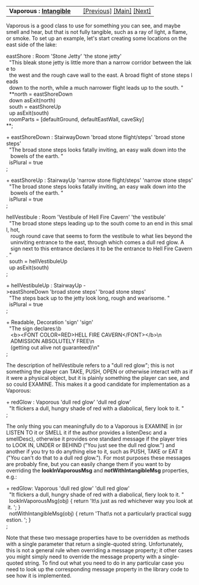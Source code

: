 ---
---
<table width="100%" data-border="0" data-cellspacing="0"
data-cellpadding="3" data-bgcolor="#C0C0C0">
<colgroup>
<col style="width: 50%" />
<col style="width: 50%" />
</colgroup>
<tbody>
<tr>
<td style="text-align: left;"><strong>Vaporous : <a
href="intangible.html">Intangible</a><br />
</strong></td>
<td style="text-align: right;"><a href="occluder.html">[Previous]</a> <a
href="generalintroduction.html">[Main]</a> <a
href="simpleodor.html">[Next]</a></td>
</tr>
</tbody>
</table>

  
Vaporous is a good class to use for something you can see, and maybe
smell and hear, but that is not fully tangible, such as a ray of light,
a flame, or smoke. To set up an example, let's start creating some
locations on the east side of the lake:  
  
eastShore : Room 'Stone Jetty' 'the stone jetty'  
  "This bleak stone jetty is little more than a narrow corridor between the lake to  
  the west and the rough cave wall to the east. A broad flight of stone steps leads  
  down to the north, while a much narrower flight leads up to the south. "  
  **north = eastShoreDown  
  down asExit(north)  
  south = eastShoreUp  
  up asExit(south)  
  roomParts = \[defaultGround, defaultEastWall, caveSky\]  
**;  
  
+ eastShoreDown : StairwayDown 'broad stone flight/steps' 'broad stone
steps'  
  "The broad stone steps looks fatally inviting, an easy walk down into the  
   bowels of the earth. "  
  isPlural = true   
;  
  
+ eastShoreUp : StairwayUp 'narrow stone flight/steps' 'narrow stone
steps'  
  "The broad stone steps looks fatally inviting, an easy walk down into the  
   bowels of the earth. "  
  isPlural = true   
;  
  
hellVestibule : Room 'Vestibule of Hell Fire Cavern' 'the vestibule'  
  "The broad stone steps leading up to the south come to an end in this small, hot,  
   rough round cave that seems to form the vestibule to what lies beyond the  
   uninviting entrance to the east, through which comes a dull red glow. A  
   sign next to this entrance declares it to be the entrance to Hell Fire Cavern. "   
  south = hellVestibuleUp  
  up asExit(south)    
;  
  
+ hellVestibuleUp : StairwayUp -\>eastShoreDown 'broad stone steps' 'broad stone steps'  
  "The steps back up to the jetty look long, rough and wearisome. "  
  isPlural = true  
;  
  
+ Readable, Decoration 'sign' 'sign'  
  "The sign declares:\b  
   \<b\>\<FONT COLOR=RED\>HELL FIRE CAVERN\</FONT\>\</b\>\n  
   ADMISSION ABSOLUTELY FREE\n  
   (getting out alive not guaranteed)\n"  
;  
  
The description of hellVestibule refers to a "dull red glow"; this is
not something the player can TAKE, PUSH, OPEN or otherwise interact with
as if it were a physical object, but it is plainly something the player
can see, and so could EXAMINE. This makes it a good candidate for
implementation as a Vaporous:  
  
+ redGlow : Vaporous 'dull red glow' 'dull red glow'  
  "It flickers a dull, hungry shade of red with a diabolical, fiery look to it. "  
;  
  
The only thing you can meaningfully do to a Vaporous is EXAMINE in (or
LISTEN TO it or SMELL it if the author provides a listenDesc and a
smellDesc), otherwise it provides one standard message if the player
tries to LOOK IN, UNDER or BEHIND ("You just see the dull red glow.")
and another if you try to do anything else to it, such as PUSH, TAKE or
EAT it ("You can't do that to a dull red glow."). For most purposes
these messages are probably fine, but you can easily change them if you
want to by overriding the **lookInVaporousMsg** and
**notWithIntangibleMsg** properties, e.g.:  
  
+ redGlow: Vaporous 'dull red glow' 'dull red glow'  
  "It flickers a dull, hungry shade of red with a diabolical, fiery look to it. "  
  lookInVaporousMsg(obj) { return 'It\\s just as red whichever way you look at it. '; }  
  notWithIntangibleMsg(obj) { return 'That\\s not a particularly practical suggestion. '; }  
;  
  
Note that these two message properties have to be overridden as methods
with a single parameter that return a single-quoted string.
Unfortunately, this is not a general rule when overriding a message
property; it other cases you might simply need to override the message
property with a single-quoted string. To find out what you need to do in
any particular case you need to look up the corresponding message
property in the library code to see how it is implemented.  
  
  
